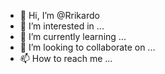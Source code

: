 - 👋 Hi, I’m @Rrikardo
- 👀 I’m interested in ...
- 🌱 I’m currently learning ...
- 💞️ I’m looking to collaborate on ...
- 📫 How to reach me ...

<!---
Rrikardo/Rrikardo is a ✨ special ✨ repository because its `README.md` (this file) appears on your GitHub profile.
You can click the Preview link to take a look at your changes.
--->
